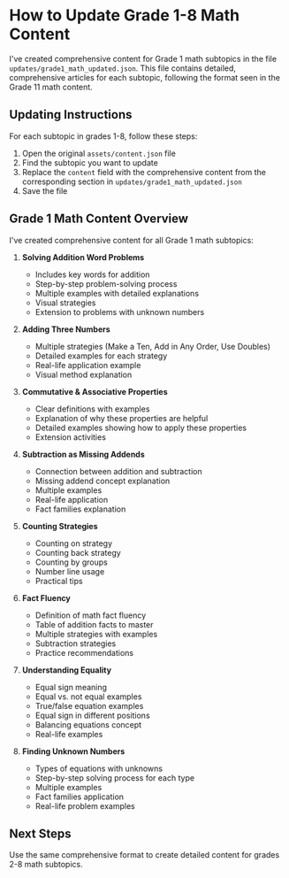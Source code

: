 # How to Update Grade 1-8 Math Content

I've created comprehensive content for Grade 1 math subtopics in the file `updates/grade1_math_updated.json`. This file contains detailed, comprehensive articles for each subtopic, following the format seen in the Grade 11 math content.

## Updating Instructions

For each subtopic in grades 1-8, follow these steps:

1. Open the original `assets/content.json` file
2. Find the subtopic you want to update
3. Replace the `content` field with the comprehensive content from the corresponding section in `updates/grade1_math_updated.json`
4. Save the file

## Grade 1 Math Content Overview

I've created comprehensive content for all Grade 1 math subtopics:

1. **Solving Addition Word Problems**
   - Includes key words for addition
   - Step-by-step problem-solving process
   - Multiple examples with detailed explanations
   - Visual strategies
   - Extension to problems with unknown numbers

2. **Adding Three Numbers**
   - Multiple strategies (Make a Ten, Add in Any Order, Use Doubles)
   - Detailed examples for each strategy
   - Real-life application example
   - Visual method explanation

3. **Commutative & Associative Properties**
   - Clear definitions with examples
   - Explanation of why these properties are helpful
   - Detailed examples showing how to apply these properties
   - Extension activities

4. **Subtraction as Missing Addends**
   - Connection between addition and subtraction
   - Missing addend concept explanation
   - Multiple examples
   - Real-life application
   - Fact families explanation

5. **Counting Strategies**
   - Counting on strategy
   - Counting back strategy
   - Counting by groups
   - Number line usage
   - Practical tips

6. **Fact Fluency**
   - Definition of math fact fluency
   - Table of addition facts to master
   - Multiple strategies with examples
   - Subtraction strategies
   - Practice recommendations

7. **Understanding Equality**
   - Equal sign meaning
   - Equal vs. not equal examples
   - True/false equation examples
   - Equal sign in different positions
   - Balancing equations concept
   - Real-life examples

8. **Finding Unknown Numbers**
   - Types of equations with unknowns
   - Step-by-step solving process for each type
   - Multiple examples
   - Fact families application
   - Real-life problem examples

## Next Steps

Use the same comprehensive format to create detailed content for grades 2-8 math subtopics. 